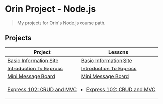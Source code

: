 # Orin Project - Node.js

> My projects for Orin's Node.js course path.

## Projects


| Project                                                 | Lessons                                                                                                                                         |
| ------------------------------------------------------- | ----------------------------------------------------------------------------------------------------------------------------------------------- |
| [Basic Information Site](./basic-informational-site)    | [Basic Information Site](https://www.theodinproject.com/lessons/nodejs-basic-informational-site)                                                |
| [Introduction To Express](./introduction-to-express)    | [Introduction To Express](https://www.theodinproject.com/lessons/nodejs-introduction-to-express)                                                |
| [Mini Message Board](./mini-message-board)              | [Mini Message Board](https://www.theodinproject.com/lessons/nodejs-mini-message-board)                                                          |
| [Express 102: CRUD and MVC](./express-102-crud-and-mvc) | <ul style="padding-left: 1em"><li>[Express 102: CRUD and MVC](https://www.theodinproject.com/lessons/nodejs-express-102-crud-and-mvc)</li></ul> |
